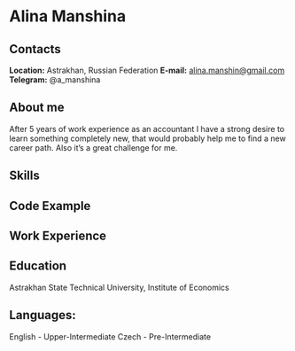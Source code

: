 # Alina Manshina

## Contacts
**Location:** Astrakhan, Russian Federation
**E-mail:** alina.manshin@gmail.com
**Telegram:** @a_manshina

## About me
After 5 years of work experience as an accountant I have a strong desire to learn something completely new, that would probably help me to find a new career path. Also it’s a great challenge for me.

## Skills

## Code Example

## Work Experience

## Education 
Astrakhan State Technical University, Institute of Economics

## Languages:
English - Upper-Intermediate
Czech - Pre-Intermediate